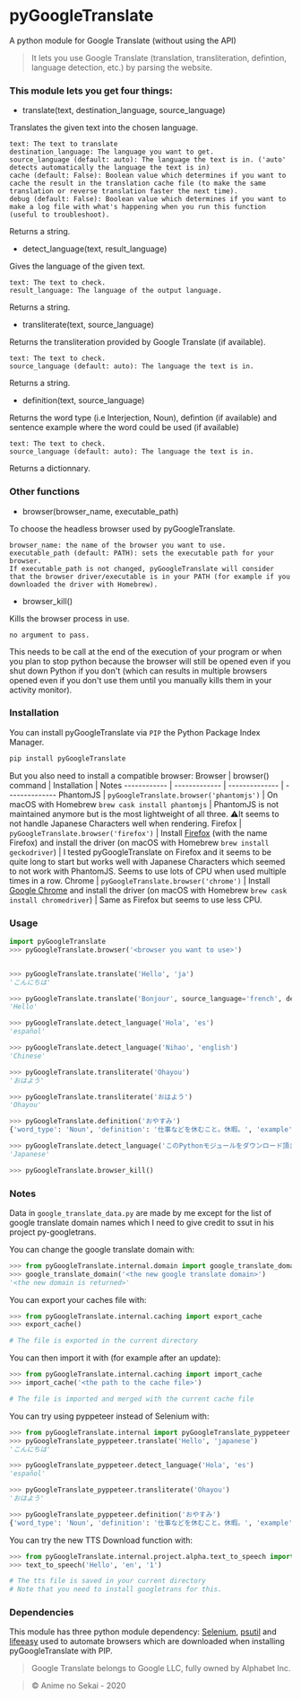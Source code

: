 # pyGoogleTranslate
 A python module for Google Translate (without using the API)

> It lets you use Google Translate (translation, transliteration, defintion, language detection, etc.) by parsing the website.

### This module lets you get four things:

- translate(text, destination_language, source_language)

Translates the given text into the chosen language.

    text: The text to translate
    destination_language: The language you want to get.
    source_language (default: auto): The language the text is in. ('auto' detects automatically the language the text is in)
    cache (default: False): Boolean value which determines if you want to cache the result in the translation cache file (to make the same translation or reverse translation faster the next time).
    debug (default: False): Boolean value which determines if you want to make a log file with what's happening when you run this function (useful to troubleshoot).

Returns a string.

- detect_language(text, result_language)

Gives the language of the given text.

    text: The text to check.
    result_language: The language of the output language.

Returns a string.

- transliterate(text, source_language)

Returns the transliteration provided by Google Translate (if available).

    text: The text to check.
    source_language (default: auto): The language the text is in.

Returns a string.

- definition(text, source_language)

Returns the word type (i.e Interjection, Noun), defintion (if available) and sentence example where the word could be used (if available)

    text: The text to check.
    source_language (default: auto): The language the text is in.

Returns a dictionnary.

### Other functions

- browser(browser_name, executable_path)

To choose the headless browser used by pyGoogleTranslate.

    browser_name: the name of the browser you want to use.
    executable_path (default: PATH): sets the executable path for your browser. 
    If executable_path is not changed, pyGoogleTranslate will consider that the browser driver/executable is in your PATH (for example if you downloaded the driver with Homebrew).

- browser_kill()

Kills the browser process in use.

    no argument to pass.

This needs to be call at the end of the execution of your program or when you plan to stop python because the browser will still be opened even if you shut down Python if you don't (which can results in multiple browsers opened even if you don't use them until you manually kills them in your activity monitor).


### Installation
You can install pyGoogleTranslate via `PIP` the Python Package Index Manager.

```bash
pip install pyGoogleTranslate
```

But you also need to install a compatible browser:
Browser | browser() command | Installation | Notes
------------ | ------------- | -------------- | --------------
PhantomJS | `pyGoogleTranslate.browser('phantomjs')` | On macOS with Homebrew `brew cask install phantomjs`  | PhantomJS is not maintained anymore but is the most lightweight of all three.  ⚠️It seems to not handle Japanese Characters well when rendering.
Firefox | `pyGoogleTranslate.browser('firefox')` | Install [Firefox](https://www.mozilla.org/en-US/firefox/new/) (with the name Firefox) and install the driver (on macOS with Homebrew `brew install geckodriver`) | I tested pyGoogleTranslate on Firefox and it seems to be quite long to start but works well with Japanese Characters which seemed to not work with PhantomJS. Seems to use lots of CPU when used multiple times in a row.
Chrome | `pyGoogleTranslate.browser('chrome')` | Install [Google Chrome](https://www.google.com/intl/en-US/chrome/) and install the driver (on macOS with Homebrew `brew cask install chromedriver`) | Same as Firefox but seems to use less CPU.


### Usage

```python
import pyGoogleTranslate
>>> pyGoogleTranslate.browser('<browser you want to use>')


>>> pyGoogleTranslate.translate('Hello', 'ja')
'こんにちは'

>>> pyGoogleTranslate.translate('Bonjour', source_language='french', destination_language='英語')
'Hello'

>>> pyGoogleTranslate.detect_language('Hola', 'es')
'español'

>>> pyGoogleTranslate.detect_language('Nihao', 'english')
'Chinese'

>>> pyGoogleTranslate.transliterate('Ohayou')
'おはよう'

>>> pyGoogleTranslate.transliterate('おはよう')
'Ohayou'

>>> pyGoogleTranslate.definition('おやすみ')
{'word_type': 'Noun', 'definition': '仕事などを休むこと。休暇。', 'example': '「一週間―をいただく」'}

>>> pyGoogleTranslate.detect_language('このPythonモジュールをダウンロード頂き誠にありがとうございました。')
'Japanese'

>>> pyGoogleTranslate.browser_kill()


```

### Notes

Data in `google_translate_data.py` are made by me except for the list of google translate domain names which I need to give credit to ssut in his project py-googletrans.

You can change the google translate domain with:

```python
>>> from pyGoogleTranslate.internal.domain import google_translate_domain
>>> google_translate_domain('<the new google translate domain>')
'<the new domain is returned>'
```

You can export your caches file with:
```python
>>> from pyGoogleTranslate.internal.caching import export_cache
>>> export_cache()

# The file is exported in the current directory
```

You can then import it with (for example after an update):
```python
>>> from pyGoogleTranslate.internal.caching import import_cache
>>> import_cache('<the path to the cache file>')

# The file is imported and merged with the current cache file
```

You can try using pyppeteer instead of Selenium with:

```python
>>> from pyGoogleTranslate.internal import pyGoogleTranslate_pyppeteer
>>> pyGoogleTranslate_pyppeteer.translate('Hello', 'japanese')
'こんにちは'

>>> pyGoogleTranslate_pyppeteer.detect_language('Hola', 'es')
'español'

>>> pyGoogleTranslate_pyppeteer.transliterate('Ohayou')
'おはよう'

>>> pyGoogleTranslate_pyppeteer.definition('おやすみ')
{'word_type': 'Noun', 'definition': '仕事などを休むこと。休暇。', 'example': '「一週間―をいただく」'}
```

You can try the new TTS Download function with:

```python
>>> from pyGoogleTranslate.internal.project.alpha.text_to_speech import text_to_speech
>>> text_to_speech('Hello', 'en', '1')

# The tts file is saved in your current directory
# Note that you need to install googletrans for this.
```

### Dependencies

This module has three python module dependency: [Selenium](https://www.selenium.dev/), [psutil](https://pypi.org/project/psutil/) and [lifeeasy](https://pypi.org/project/lifeeasy/) used to automate browsers which are downloaded when installing pyGoogleTranslate with PIP.


> Google Translate belongs to Google LLC, fully owned by Alphabet Inc.

> © Anime no Sekai - 2020
